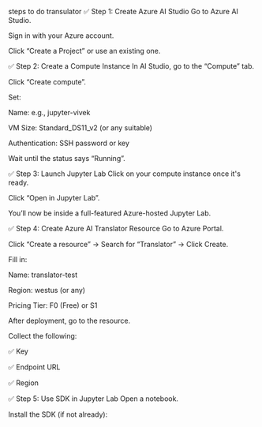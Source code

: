 steps to do transulator
✅ Step 1: Create Azure AI Studio
Go to Azure AI Studio.

Sign in with your Azure account.

Click “Create a Project” or use an existing one.

✅ Step 2: Create a Compute Instance
In AI Studio, go to the “Compute” tab.

Click “Create compute”.

Set:

Name: e.g., jupyter-vivek

VM Size: Standard_DS11_v2 (or any suitable)

Authentication: SSH password or key

Wait until the status says “Running”.

✅ Step 3: Launch Jupyter Lab
Click on your compute instance once it's ready.

Click “Open in Jupyter Lab”.

You’ll now be inside a full-featured Azure-hosted Jupyter Lab.

✅ Step 4: Create Azure AI Translator Resource
Go to Azure Portal.

Click “Create a resource” → Search for “Translator” → Click Create.

Fill in:

Name: translator-test

Region: westus (or any)

Pricing Tier: F0 (Free) or S1

After deployment, go to the resource.

Collect the following:

✅ Key

✅ Endpoint URL

✅ Region

✅ Step 5: Use SDK in Jupyter Lab
Open a notebook.

Install the SDK (if not already):

